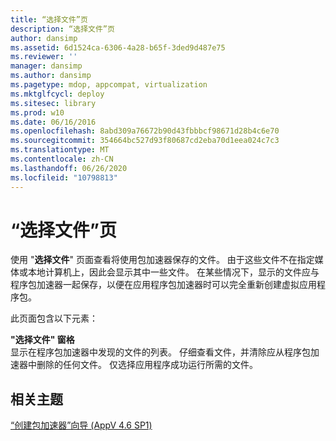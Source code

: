 ```yaml
---
title: “选择文件”页
description: “选择文件”页
author: dansimp
ms.assetid: 6d1524ca-6306-4a28-b65f-3ded9d487e75
ms.reviewer: ''
manager: dansimp
ms.author: dansimp
ms.pagetype: mdop, appcompat, virtualization
ms.mktglfcycl: deploy
ms.sitesec: library
ms.prod: w10
ms.date: 06/16/2016
ms.openlocfilehash: 8abd309a76672b90d43fbbbcf98671d28b4c6e70
ms.sourcegitcommit: 354664bc527d93f80687cd2eba70d1eea024c7c3
ms.translationtype: MT
ms.contentlocale: zh-CN
ms.lasthandoff: 06/26/2020
ms.locfileid: "10798813"
---
```

# “选择文件”页


使用 "**选择文件**" 页面查看将使用包加速器保存的文件。 由于这些文件不在指定媒体或本地计算机上，因此会显示其中一些文件。 在某些情况下，显示的文件应与程序包加速器一起保存，以便在应用程序包加速器时可以完全重新创建虚拟应用程序包。

此页面包含以下元素：

<a href="" id="select-files-pane"></a>**"选择文件" 窗格**  
显示在程序包加速器中发现的文件的列表。 仔细查看文件，并清除应从程序包加速器中删除的任何文件。 仅选择应用程序成功运行所需的文件。

## 相关主题


[“创建包加速器”向导 (AppV 4.6 SP1)](create-package-accelerator-wizard--appv-46-sp1-.md)

 

 





